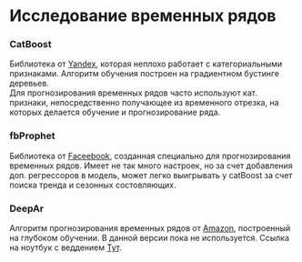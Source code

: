 <h1 class="code-line" data-line-start=0 data-line-end=1 ><a id="___0"></a>Исследование временных рядов</h1>
<h3 class="code-line" data-line-start=5 data-line-end=6 ><a id="CatBoost_5"></a>CatBoost</h3>
<p class="has-line-data" data-line-start="7" data-line-end="9">Библиотека от <a href="https://catboost.ai/">Yandex</a>, которая неплохо работает с категориальными признаками. Алгоритм обучения построен на градиентном бустинге деревьев.<br>
Для прогнозирования временных рядов часто используют кат. признаки, непосредственно получающее из временного отрезка, на которых делается обучение и прогнозирование ряда.</p>
<h3 class="code-line" data-line-start=12 data-line-end=13 ><a id="fbProphet_12"></a>fbProphet</h3>
<p class="has-line-data" data-line-start="14" data-line-end="15">Библиотека от <a href="https://facebook.github.io/prophet/">Faceebook</a>, созданная специально для прогнозирования временных рядов. Имеет не так много настроек, но за счет добавления доп. регрессоров в модель, может легко выигрывать у catBoost за счет поиска тренда и сезонных состовляющих.</p>
<h3 class="code-line" data-line-start=16 data-line-end=17 ><a id="DeepAr_16"></a>DeepAr</h3>
<p class="has-line-data" data-line-start="18" data-line-end="19">Алгоритм прогнозирования временных рядов от <a href="https://docs.aws.amazon.com/sagemaker/latest/dg/deepar.html">Amazon</a>, построенный на глубоком обучении. В данной версии пока не используется. Ссылка на ноутбук с веддением <a href="https://github.com/aws/amazon-sagemaker-examples/blob/master/introduction_to_amazon_algorithms/deepar_synthetic/deepar_synthetic.ipynb">Тут</a>.</p>